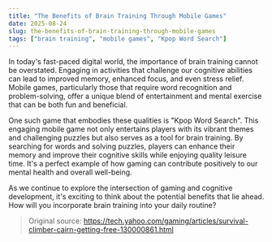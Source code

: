 ```yaml
---
title: "The Benefits of Brain Training Through Mobile Games"
date: 2025-08-24
slug: the-benefits-of-brain-training-through-mobile-games
tags: ["brain training", "mobile games", "Kpop Word Search"]
---
```


In today's fast-paced digital world, the importance of brain training cannot be overstated. Engaging in activities that challenge our cognitive abilities can lead to improved memory, enhanced focus, and even stress relief. Mobile games, particularly those that require word recognition and problem-solving, offer a unique blend of entertainment and mental exercise that can be both fun and beneficial.

One such game that embodies these qualities is "Kpop Word Search". This engaging mobile game not only entertains players with its vibrant themes and challenging puzzles but also serves as a tool for brain training. By searching for words and solving puzzles, players can enhance their memory and improve their cognitive skills while enjoying quality leisure time. It's a perfect example of how gaming can contribute positively to our mental health and overall well-being.

As we continue to explore the intersection of gaming and cognitive development, it's exciting to think about the potential benefits that lie ahead. How will you incorporate brain training into your daily routine?
> Original source: https://tech.yahoo.com/gaming/articles/survival-climber-cairn-getting-free-130000861.html